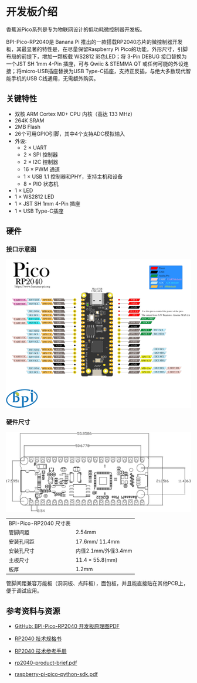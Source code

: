 # 开发板介绍
香蕉派Pico系列是专为物联网设计的低功耗微控制器开发板。

BPI-Pico-RP2040是 Banana Pi 推出的一款搭载RP2040芯片的微控制器开发板，其最显著的特性是，在尽量保留Raspberry Pi Pico的功能，外形尺寸，引脚布局的前提下，增加一颗板载 WS2812 彩色LED；将 3-Pin DEBUG 接口替换为一个JST SH 1mm 4-Pin 插座，可与 Qwiic & STEMMA QT 或任何可能的外设连接；将micro-USB插座替换为USB Type-C插座，支持正反插，与绝大多数现代智能手机的USB C线通用，无需额外购买。

## 关键特性

- 双核 ARM Cortex M0+ CPU 内核（高达 133 MHz）
- 264K SRAM
- 2MB Flash
- 26个可用GPIO引脚，其中4个支持ADC模拟输入
- 外设:
  - 2 × UART
  - 2 × SPI 控制器
  - 2 × I2C 控制器
  - 16 × PWM 通道
  - 1 × USB 1.1 控制器和PHY，支持主机和设备
  - 8 × PIO 状态机
- 1 × LED
- 1 × WS2812 LED
- 1 × JST SH 1mm 4-Pin 插座
- 1 × USB Type-C插座

## 硬件

### 接口示意图

![](../assets/images/BPI-Pico-RP2040-V0.2-IO.jpg)

### 硬件尺寸

![](../assets/images/BPI-Pico-RP2040-V0.2-dimension.jpg)

<table>
   <tr>
      <td>BPI-Pico-RP2040 尺寸表</td>
   </tr>
   <tr>
      <td>管脚间距</td>
      <td>2.54mm</td>
   </tr>
   <tr>
      <td>安装孔间距</td>
      <td>17.6mm/ 11.4mm</td>
   </tr>
   <tr>
      <td>安装孔尺寸</td>
      <td>内径2.1mm/外径3.4mm</td>
   </tr>
   <tr>
      <td>主板尺寸</td>
      <td>11.4 × 55.8(mm)</td>
   </tr>
   <tr>
      <td>板厚</td>
      <td>1.2mm</td>
   </tr>
</table>

管脚间距兼容万能板（洞洞板、点阵板），面包板，并且能直接贴在其他PCB上，便于调试应用。


## 参考资料与资源

- [GitHub: BPI-Pico-RP2040 开发板原理图PDF]() 

- [RP2040 技术规格书](https://datasheets.raspberrypi.com/rp2040/rp2040-datasheet.pdf)

- [RP2040 技术参考手册](https://datasheets.raspberrypi.com/rp2040/hardware-design-with-rp2040.pdf)

- [rp2040-product-brief.pdf](https://datasheets.raspberrypi.com/rp2040/rp2040-product-brief.pdf)

- [raspberry-pi-pico-python-sdk.pdf](https://datasheets.raspberrypi.com/pico/raspberry-pi-pico-python-sdk.pdf)